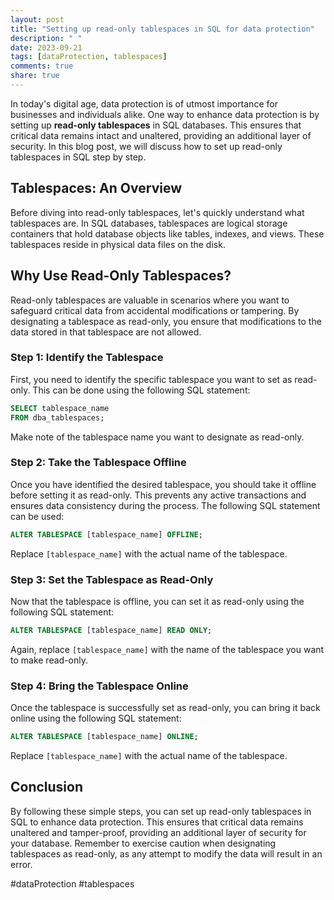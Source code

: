 ```yaml
---
layout: post
title: "Setting up read-only tablespaces in SQL for data protection"
description: " "
date: 2023-09-21
tags: [dataProtection, tablespaces]
comments: true
share: true
---
```


In today's digital age, data protection is of utmost importance for businesses and individuals alike. One way to enhance data protection is by setting up **read-only tablespaces** in SQL databases. This ensures that critical data remains intact and unaltered, providing an additional layer of security. In this blog post, we will discuss how to set up read-only tablespaces in SQL step by step.

## Tablespaces: An Overview

Before diving into read-only tablespaces, let's quickly understand what tablespaces are. In SQL databases, tablespaces are logical storage containers that hold database objects like tables, indexes, and views. These tablespaces reside in physical data files on the disk.

## Why Use Read-Only Tablespaces?

Read-only tablespaces are valuable in scenarios where you want to safeguard critical data from accidental modifications or tampering. By designating a tablespace as read-only, you ensure that modifications to the data stored in that tablespace are not allowed.

### Step 1: Identify the Tablespace

First, you need to identify the specific tablespace you want to set as read-only. This can be done using the following SQL statement:

```sql
SELECT tablespace_name
FROM dba_tablespaces;
```

Make note of the tablespace name you want to designate as read-only.

### Step 2: Take the Tablespace Offline

Once you have identified the desired tablespace, you should take it offline before setting it as read-only. This prevents any active transactions and ensures data consistency during the process. The following SQL statement can be used:

```sql
ALTER TABLESPACE [tablespace_name] OFFLINE;
```

Replace `[tablespace_name]` with the actual name of the tablespace.

### Step 3: Set the Tablespace as Read-Only

Now that the tablespace is offline, you can set it as read-only using the following SQL statement:

```sql
ALTER TABLESPACE [tablespace_name] READ ONLY;
```

Again, replace `[tablespace_name]` with the name of the tablespace you want to make read-only.

### Step 4: Bring the Tablespace Online

Once the tablespace is successfully set as read-only, you can bring it back online using the following SQL statement:

```sql
ALTER TABLESPACE [tablespace_name] ONLINE;
```

Replace `[tablespace_name]` with the actual name of the tablespace.

## Conclusion

By following these simple steps, you can set up read-only tablespaces in SQL to enhance data protection. This ensures that critical data remains unaltered and tamper-proof, providing an additional layer of security for your database. Remember to exercise caution when designating tablespaces as read-only, as any attempt to modify the data will result in an error.

#dataProtection #tablespaces
